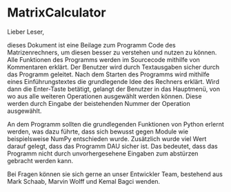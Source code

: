 # MatrixCalculator
Lieber Leser,

dieses Dokument ist eine Beilage zum Programm Code des Matrizenrechners, um diesen besser zu verstehen und nutzen zu können.
Alle Funktionen des Programms werden im Sourcecode mithilfe von Kommentaren erklärt. 
Der Benutzer wird durch Textausgaben sicher durch das Programm geleitet.
Nach dem Starten des Programms wird mithilfe eines Einführungstextes die grundlegende Idee des Rechners erklärt.
Wird dann die Enter-Taste betätigt, gelangt der Benutzer in das Hauptmenü, von wo aus alle weiteren Operationen ausgewählt werden können. Diese werden durch Eingabe der beistehenden Nummer der Operation ausgewählt.

An dem Programm sollten die grundlegenden Funktionen von Python erlernt werden, was dazu führte, dass sich bewusst gegen Module wie beispielsweise NumPy entschieden wurde. Zusätzlich wurde viel Wert darauf gelegt, dass das Programm DAU sicher ist. Das bedeutet, dass das Programm nicht durch unvorhergesehene Eingaben zum abstürzen gebracht werden kann.

Bei Fragen können sie sich gerne an unser Entwickler Team, bestehend aus Mark Schaab, Marvin Wolff und Kemal Bagci wenden. 
